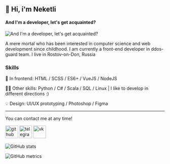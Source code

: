 ## 🖖 Hi, i'm Neketli
#### And I'm a developer, let's get acquainted?
![And I'm a developer, let's get acquainted?](https://user-images.githubusercontent.com/48692866/190184453-87745a44-9e85-4c1f-bb46-6938076ff9c6.jpg)

A mere mortal who has been interested in computer science and web development since childhood. I am currently a front-end developer in ddos-guard team.
I live in Rostov-on-Don, Russia

### Skills
🦾 In frontend: HTML / SCSS / ES6+ / VueJS / NodeJS  
  
👨‍💻 Other skills: Python / C# / Scala / SQL / Linux | I like to develop in different directions :)  
  
💡 Design: UI/UX prototyping / Photoshop / Figma
***
You can contact me at any time!

[<img src='https://cdn.jsdelivr.net/npm/simple-icons@3.0.1/icons/github.svg' alt='github' height='40'>](https://github.com/neketli)
[<img src='https://cdn.jsdelivr.net/npm/simple-icons@3.0.1/icons/telegram.svg' alt='telegram' height='40'>](https://t.me/neketli)
[<img src='https://cdn.jsdelivr.net/npm/simple-icons@3.0.1/icons/vk.svg' alt='vk' height='40'>](https://vk.com/neketli)  

![GitHub stats](https://github-readme-stats.vercel.app/api?username=neketli&show_icons=true)  

![GitHub metrics](https://metrics.lecoq.io/neketli)  

